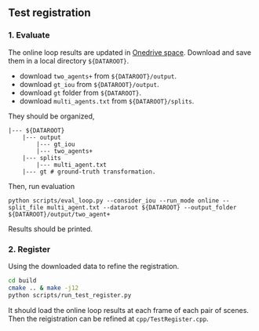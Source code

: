 ## Test registration

### 1. Evaluate
The online loop results are updated in [Onedrive space](https://hkustconnect-my.sharepoint.com/:f:/g/personal/cliuci_connect_ust_hk/Encm_4ETKV9EiZ2PRlCLVdEBy7PSe8TFejZo1LsV9Xydvg). Download and save them in a local directory ```${DATAROOT}```. 
- download ```two_agents+``` from ```${DATAROOT}/output```.
- download ```gt_iou``` from ```${DATAROOT}/output```.
- download ```gt``` folder from ```${DATAROOT}```.
- download ```multi_agents.txt``` from ```${DATAROOT}/splits```.

They should be organized,
```
|--- ${DATAROOT}
    |--- output
        |--- gt_iou
        |--- two_agents+
    |--- splits
        |--- multi_agent.txt
    |--- gt # ground-truth transformation.
```

Then, run evaluation

```
python scripts/eval_loop.py --consider_iou --run_mode online --split_file multi_agent.txt --dataroot ${DATAROOT} --output_folder ${DATAROOT}/output/two_agent+
```

Results should be printed.


### 2. Register
Using the downloaded data to refine the registration.

```bash
cd build
cmake .. & make -j12
python scripts/run_test_register.py
```

It should load the online loop results at each frame of each pair of scenes. Then the reigistration can be refined at ```cpp/TestRegister.cpp```.
